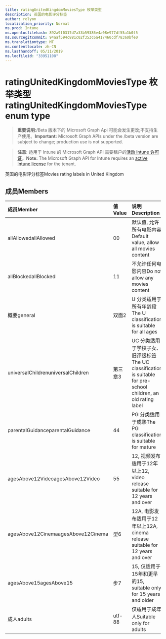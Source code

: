 ```yaml
---
title: ratingUnitedKingdomMoviesType 枚举类型
description: 英国的电影评分标签
author: rolyon
localization_priority: Normal
ms.prod: Intune
ms.openlocfilehash: 892a9f0317d7a33b59386e4a08e977df55a1b0f5
ms.sourcegitcommit: 94aaf594c881c02f353c6a417460cdf783a0bfe0
ms.translationtype: MT
ms.contentlocale: zh-CN
ms.lasthandoff: 05/11/2019
ms.locfileid: "33951108"
---
```

# <a name="ratingunitedkingdommoviestype-enum-type"></a><span data-ttu-id="ea7be-103">ratingUnitedKingdomMoviesType 枚举类型</span><span class="sxs-lookup"><span data-stu-id="ea7be-103">ratingUnitedKingdomMoviesType enum type</span></span>

> <span data-ttu-id="ea7be-104">**重要说明:**/Beta 版本下的 Microsoft Graph Api 可能会发生更改;不支持生产使用。</span><span class="sxs-lookup"><span data-stu-id="ea7be-104">**Important:** Microsoft Graph APIs under the /beta version are subject to change; production use is not supported.</span></span>

> <span data-ttu-id="ea7be-105">**注意:** 适用于 Intune 的 Microsoft Graph API 需要租户的[活动 Intune 许可证](https://go.microsoft.com/fwlink/?linkid=839381)。</span><span class="sxs-lookup"><span data-stu-id="ea7be-105">**Note:** The Microsoft Graph API for Intune requires an [active Intune license](https://go.microsoft.com/fwlink/?linkid=839381) for the tenant.</span></span>

<span data-ttu-id="ea7be-106">英国的电影评分标签</span><span class="sxs-lookup"><span data-stu-id="ea7be-106">Movies rating labels in United Kingdom</span></span>

## <a name="members"></a><span data-ttu-id="ea7be-107">成员</span><span class="sxs-lookup"><span data-stu-id="ea7be-107">Members</span></span>
|<span data-ttu-id="ea7be-108">成员</span><span class="sxs-lookup"><span data-stu-id="ea7be-108">Member</span></span>|<span data-ttu-id="ea7be-109">值</span><span class="sxs-lookup"><span data-stu-id="ea7be-109">Value</span></span>|<span data-ttu-id="ea7be-110">说明</span><span class="sxs-lookup"><span data-stu-id="ea7be-110">Description</span></span>|
|:---|:---|:---|
|<span data-ttu-id="ea7be-111">allAllowed</span><span class="sxs-lookup"><span data-stu-id="ea7be-111">allAllowed</span></span>|<span data-ttu-id="ea7be-112">0</span><span class="sxs-lookup"><span data-stu-id="ea7be-112">0</span></span>|<span data-ttu-id="ea7be-113">默认值, 允许所有电影内容</span><span class="sxs-lookup"><span data-stu-id="ea7be-113">Default value, allow all movies content</span></span>|
|<span data-ttu-id="ea7be-114">allBlocked</span><span class="sxs-lookup"><span data-stu-id="ea7be-114">allBlocked</span></span>|<span data-ttu-id="ea7be-115">1</span><span class="sxs-lookup"><span data-stu-id="ea7be-115">1</span></span>|<span data-ttu-id="ea7be-116">不允许任何电影内容</span><span class="sxs-lookup"><span data-stu-id="ea7be-116">Do not allow any movies content</span></span>|
|<span data-ttu-id="ea7be-117">概要</span><span class="sxs-lookup"><span data-stu-id="ea7be-117">general</span></span>|<span data-ttu-id="ea7be-118">双面</span><span class="sxs-lookup"><span data-stu-id="ea7be-118">2</span></span>|<span data-ttu-id="ea7be-119">U 分类适用于所有年龄段</span><span class="sxs-lookup"><span data-stu-id="ea7be-119">The U classification is suitable for all ages</span></span>|
|<span data-ttu-id="ea7be-120">universalChildren</span><span class="sxs-lookup"><span data-stu-id="ea7be-120">universalChildren</span></span>|<span data-ttu-id="ea7be-121">第三章</span><span class="sxs-lookup"><span data-stu-id="ea7be-121">3</span></span>|<span data-ttu-id="ea7be-122">UC 分类适用于学校子女、旧评级标签</span><span class="sxs-lookup"><span data-stu-id="ea7be-122">The UC classification is suitable for pre-school children, an old rating label</span></span>|
|<span data-ttu-id="ea7be-123">parentalGuidance</span><span class="sxs-lookup"><span data-stu-id="ea7be-123">parentalGuidance</span></span>|<span data-ttu-id="ea7be-124">4</span><span class="sxs-lookup"><span data-stu-id="ea7be-124">4</span></span>|<span data-ttu-id="ea7be-125">PG 分类适用于成熟</span><span class="sxs-lookup"><span data-stu-id="ea7be-125">The PG classification is suitable for mature</span></span>|
|<span data-ttu-id="ea7be-126">agesAbove12Video</span><span class="sxs-lookup"><span data-stu-id="ea7be-126">agesAbove12Video</span></span>|<span data-ttu-id="ea7be-127">5</span><span class="sxs-lookup"><span data-stu-id="ea7be-127">5</span></span>|<span data-ttu-id="ea7be-128">12, 视频发布适用于12年以上</span><span class="sxs-lookup"><span data-stu-id="ea7be-128">12, video release suitable for 12 years and over</span></span>|
|<span data-ttu-id="ea7be-129">agesAbove12Cinema</span><span class="sxs-lookup"><span data-stu-id="ea7be-129">agesAbove12Cinema</span></span>|<span data-ttu-id="ea7be-130">型</span><span class="sxs-lookup"><span data-stu-id="ea7be-130">6</span></span>|<span data-ttu-id="ea7be-131">12A, 电影发布适用于12年以上</span><span class="sxs-lookup"><span data-stu-id="ea7be-131">12A, cinema release suitable for 12 years and over</span></span>|
|<span data-ttu-id="ea7be-132">agesAbove15</span><span class="sxs-lookup"><span data-stu-id="ea7be-132">agesAbove15</span></span>|<span data-ttu-id="ea7be-133">步</span><span class="sxs-lookup"><span data-stu-id="ea7be-133">7</span></span>|<span data-ttu-id="ea7be-134">15, 仅适用于15年和更早的</span><span class="sxs-lookup"><span data-stu-id="ea7be-134">15, suitable only for 15 years and older</span></span>|
|<span data-ttu-id="ea7be-135">成人</span><span class="sxs-lookup"><span data-stu-id="ea7be-135">adults</span></span>|<span data-ttu-id="ea7be-136">utf-8</span><span class="sxs-lookup"><span data-stu-id="ea7be-136">8</span></span>|<span data-ttu-id="ea7be-137">仅适用于成年人</span><span class="sxs-lookup"><span data-stu-id="ea7be-137">Suitable only for adults</span></span>|




